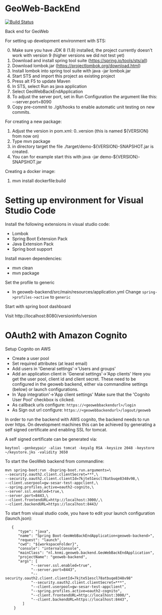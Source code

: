 GeoWeb-BackEnd
======

[![Build Status](https://api.travis-ci.org/KNMI/GeoWeb-BackEnd.svg?branch=master)](https://travis-ci.org/KNMI/GeoWeb-BackEnd)

Back end for GeoWeb

For setting up development environment with STS:

0) Make sure you have JDK 8 (1.8) installed, the project currently doesn't work with version 9 (higher versions we did not test yet)
1) Download and install spring tool suite (https://spring.io/tools/sts/all)
2) Download lombok.jar (https://projectlombok.org/download.html)
3) Install lombok into spring tool suite with java -jar lombok.jar
3) Start STS and import this project as existing project
4) Press alt F5 to update Maven
5) In STS, select Run as java application
6) Select GeoWebBackEndApplication
7) To adjust the server port, set in Run Configuration the argument like this: --server.port=8090
8) Copy pre-commit to ./git/hooks to enable automatic unit testing on new commits.

For creating a new package:

1) Adjust the version in pom.xml: 0.<sprint number>.version (this is named ${VERSION} from now on)
2) Type mvn package
3) in directory target the file ./target/demo-${VERSION}-SNAPSHOT.jar is created.
4) You can for example start this with java -jar demo-${VERSION}-SNAPSHOT.jar

Creating a docker image:

1) mvn install dockerfile:build

# Setting up environment for Visual Studio Code

Install the following extensions in visual studio code:
* Lombok
* Spring Boot Extension Pack
* Java Extension Pack
* Spring boot support

Install maven dependencies:
* mvn clean
* mvn package

Set the profile to generic

* In geoweb-backend/src/main/resources/application.yml Change `spring->profiles->active` to `generic`

Start with spring boot dashboard

Visit http://localhost:8080/versioninfo/version


# OAuth2 with Amazon Cognito

Setup Cognito on AWS

* Create a user pool
* Set required attributes (at least email)
* Add users in 'General settings'->'Users and groups'
* Add an application client in 'General settings'->'App clients' Here you get the user pool, client id and client secret. These need to be configured in the geoweb backend, either via commandline settings (below) or launch configurations.
* In 'App integration'->'App client settings' Make sure that the 'Cognito User Pool' checkbox is clicked. 
* As callback urls configure:  `https://<geowebbackendurl>/login`
* As Sign out url configure: `https://<geowebbackendurl>/logout/geoweb`


In order to run the backend with AWS cognito, the backend needs to run over https. On development machines this can be achieved by generating a self signed certificate and enabling SSL for tomcat.

A self signed certificate can be generated via:
```
keytool -genkeypair -alias tomcat -keyalg RSA -keysize 2048 -keystore ~/keystore.jks -validity 3650
```

To start the GeoWeb backend from commandline:

```
mvn spring-boot:run -Dspring-boot.run.arguments=\
--security.oauth2.client.clientSecret=***,\
--security.oauth2.client.clientId=7kjte51escl78atbuqe8348v98,\
--client.userpool=gw-sesar-test-appclient,\
--spring.profiles.active=oauth2-cognito,\
--server.ssl.enabled=true,\
--server.port=8443,\
--client.frontendURL=http://localhost:3000/,\
--client.backendURL=https://localhost:8443/
```


To start from visual studio code, you have to edit your launch configuration (launch.json):

```
   {
      "type": "java",
      "name": "Spring Boot-GeoWebBackEndApplication<geoweb-backend>",
      "request": "launch",
      "cwd": "${workspaceFolder}",
      "console": "internalConsole",
      "mainClass": "nl.knmi.geoweb.backend.GeoWebBackEndApplication",
      "projectName": "geoweb-backend",
      "args": [
            "--server.ssl.enabled=true",
            "--server.port=8443",
            "--security.oauth2.client.clientId=7kjte51escl78atbuqe8348v98"
            "--security.oauth2.client.clientSecret=***",
            "--client.userpool=gw-sesar-test-appclient",
            "--spring.profiles.active=oauth2-cognito",
            "--client.frontendURL=http://localhost:3000/",
            "--client.backendURL=https://localhost:8443",
        ]
    }
```


